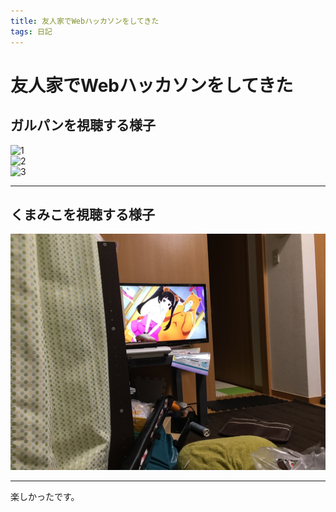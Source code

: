 ```yaml
---
title: 友人家でWebハッカソンをしてきた
tags: 日記
---
```

# 友人家でWebハッカソンをしてきた

## ガルパンを視聴する様子

![1](/images/posts/2016-06-12-web_hackathon_in_friend_s_house/1.png)  
![2](/images/posts/2016-06-12-web_hackathon_in_friend_s_house/2.png)  
![3](/images/posts/2016-06-12-web_hackathon_in_friend_s_house/3.png)

<!--* 参加者
    - なかでぃ
    - 軍師
    - バケツさん
    - 僕
-->

- - -

## くまみこを視聴する様子

![](./2016-06-12-web_hackathon_in_friend_s_house/4.png)

<!--
* 参加者
    - なかでぃ
    - 僕
-->

- - -

楽しかったです。
